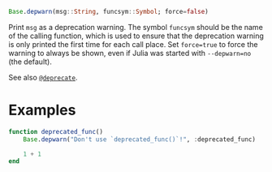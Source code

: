 ```julia
Base.depwarn(msg::String, funcsym::Symbol; force=false)
```

Print `msg` as a deprecation warning. The symbol `funcsym` should be the name of the calling function, which is used to ensure that the deprecation warning is only printed the first time for each call place. Set `force=true` to force the warning to always be shown, even if Julia was started with `--depwarn=no` (the default).

See also [`@deprecate`](@ref).

# Examples

```julia
function deprecated_func()
    Base.depwarn("Don't use `deprecated_func()`!", :deprecated_func)

    1 + 1
end
```

